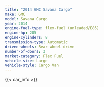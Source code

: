 ```yaml
---
title: "2014 GMC Savana Cargo"
make: GMC
model: Savana Cargo
year: 2014
engine-fuel-type: flex-fuel (unleaded/E85)
engine-hp: 285
engine-cylinders: 8
transmission-type: Automatic
driven-wheels: Rear wheel drive
number-of-doors: 3
market-category: Flex Fuel
vehicle-size: Large
vehicle-style: Cargo Van
---
```


{{< car_info >}}
